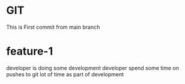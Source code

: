 # GIT
This is First commit from main branch

# feature-1
developer is doing some development
developer spend some time on pushes to git lot of time as part of development
